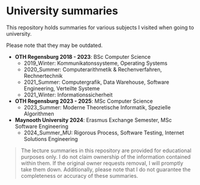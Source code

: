 # University summaries

This repository holds summaries for various subjects I visited when going to university.

Please note that they may be outdated.

- **OTH Regensburg 2018 - 2023**: BSc Computer Science
   - 2019_Winter: Kommunikatonssysteme, Operating Systems
   - 2020_Summer: Computerarithmetik & Rechenverfahren, Rechnertechnik
   - 2021_Summer: Computergrafik, Data Warehouse, Software Engineering, Verteilte Systeme
   - 2021_Winter: Informationssicherheit
- **OTH Regensburg 2023 - 2025**: MSc Computer Science
   - 2023_Summer: Moderne Theoretische Informatik, Spezielle Algorithmen
- **Maynooth University 2024**: Erasmus Exchange Semester, MSc Software Engineering
   - 2024_Summer_MU: Rigorous Process, Software Testing, Internet Solutions Engineering

>The lecture summaries in this repository are provided for educational purposes only.
>I do not claim ownership of the information contained within them.
>If the original owner requests removal, I will promptly take them down.
>Additionally, please note that I do not guarantee the completeness or accuracy of these summaries.

